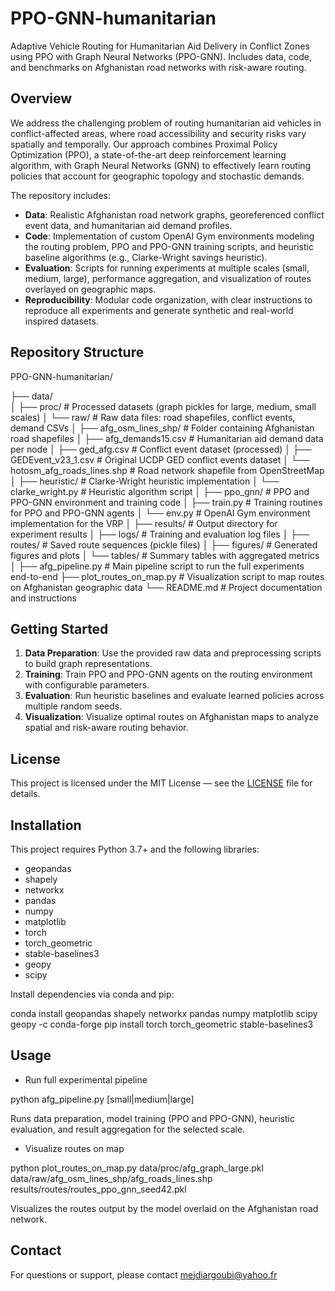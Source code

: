 # PPO-GNN-humanitarian
Adaptive Vehicle Routing for Humanitarian Aid Delivery in Conflict Zones using PPO with Graph Neural Networks (PPO-GNN). Includes data, code, and benchmarks on Afghanistan road networks with risk-aware routing.
## Overview

We address the challenging problem of routing humanitarian aid vehicles in conflict-affected areas, where road accessibility and security risks vary spatially and temporally. Our approach combines Proximal Policy Optimization (PPO), a state-of-the-art deep reinforcement learning algorithm, with Graph Neural Networks (GNN) to effectively learn routing policies that account for geographic topology and stochastic demands.

The repository includes:

- **Data**: Realistic Afghanistan road network graphs, georeferenced conflict event data, and humanitarian aid demand profiles.
- **Code**: Implementation of custom OpenAI Gym environments modeling the routing problem, PPO and PPO-GNN training scripts, and heuristic baseline algorithms (e.g., Clarke-Wright savings heuristic).
- **Evaluation**: Scripts for running experiments at multiple scales (small, medium, large), performance aggregation, and visualization of routes overlayed on geographic maps.
- **Reproducibility**: Modular code organization, with clear instructions to reproduce all experiments and generate synthetic and real-world inspired datasets.

## Repository Structure
PPO-GNN-humanitarian/

├── data/  
│   ├── proc/                   # Processed datasets (graph pickles for large, medium, small scales)
│   └── raw/                    # Raw data files: road shapefiles, conflict events, demand CSVs
│       ├── afg_osm_lines_shp/  # Folder containing Afghanistan road shapefiles
│       ├── afg_demands15.csv   # Humanitarian aid demand data per node
│       ├── ged_afg.csv         # Conflict event dataset (processed)
│       ├── GEDEvent_v23_1.csv  # Original UCDP GED conflict events dataset
│       └── hotosm_afg_roads_lines.shp  # Road network shapefile from OpenStreetMap
│
├── heuristic/                  # Clarke-Wright heuristic implementation
│   └── clarke_wright.py        # Heuristic algorithm script
│
├── ppo_gnn/                    # PPO and PPO-GNN environment and training code
│   ├── train.py                # Training routines for PPO and PPO-GNN agents
│   └── env.py                  # OpenAI Gym environment implementation for the VRP
│
├── results/                    # Output directory for experiment results
│   ├── logs/                   # Training and evaluation log files
│   ├── routes/                 # Saved route sequences (pickle files)
│   ├── figures/                # Generated figures and plots
│   └── tables/                 # Summary tables with aggregated metrics
│
├── afg_pipeline.py             # Main pipeline script to run the full experiments end-to-end
├── plot_routes_on_map.py       # Visualization script to map routes on Afghanistan geographic data
└── README.md                   # Project documentation and instructions 

## Getting Started

1. **Data Preparation**: Use the provided raw data and preprocessing scripts to build graph representations.
2. **Training**: Train PPO and PPO-GNN agents on the routing environment with configurable parameters.
3. **Evaluation**: Run heuristic baselines and evaluate learned policies across multiple random seeds.
4. **Visualization**: Visualize optimal routes on Afghanistan maps to analyze spatial and risk-aware routing behavior.

## License

This project is licensed under the MIT License — see the [LICENSE](LICENSE) file for details.

## Installation

This project requires Python 3.7+ and the following libraries:

- geopandas
- shapely
- networkx
- pandas
- numpy
- matplotlib
- torch
- torch_geometric
- stable-baselines3
- geopy
- scipy

Install dependencies via conda and pip:

conda install geopandas shapely networkx pandas numpy matplotlib scipy geopy -c conda-forge
pip install torch torch_geometric stable-baselines3

## Usage
- Run full experimental pipeline  

python afg_pipeline.py [small|medium|large]  

Runs data preparation, model training (PPO and PPO-GNN), heuristic evaluation, and result aggregation for the selected scale.  

- Visualize routes on map  

python plot_routes_on_map.py data/proc/afg_graph_large.pkl data/raw/afg_osm_lines_shp/afg_roads_lines.shp results/routes/routes_ppo_gnn_seed42.pkl  

Visualizes the routes output by the model overlaid on the Afghanistan road network.

## Contact
For questions or support, please contact mejdiargoubi@yahoo.fr

